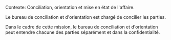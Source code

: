 Contexte: Conciliation, orientation et mise en état de l'affaire.

Le bureau de conciliation et d'orientation est chargé de concilier les parties.

Dans le cadre de cette mission, le bureau de conciliation et d'orientation peut entendre chacune des parties séparément et dans la confidentialité.